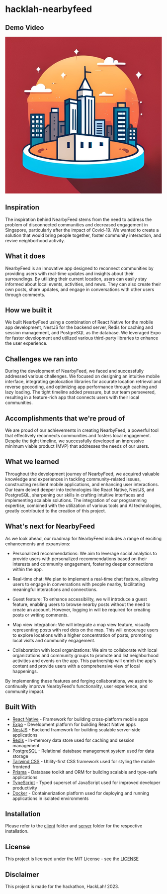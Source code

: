 # hacklah-nearbyfeed

## Demo Video

[![Demo Video](client/assets/icon.jpeg)](https://youtu.be/zzvwYY75NJU)

## Inspiration

The inspiration behind NearbyFeed stems from the need to address the problem of disconnected communities and decreased engagement in Singapore, particularly after the impact of Covid-19. We wanted to create a solution that would bring people together, foster community interaction, and revive neighborhood activity.

## What it does

NearbyFeed is an innovative app designed to reconnect communities by providing users with real-time updates and insights about their surroundings. By utilizing their current location, users can easily stay informed about local events, activities, and news. They can also create their own posts, share updates, and engage in conversations with other users through comments.

## How we built it

We built NearbyFeed using a combination of React Native for the mobile app development, NestJS for the backend server, Redis for caching and session management, and PostgreSQL as the database. We leveraged Expo for faster development and utilized various third-party libraries to enhance the user experience.

## Challenges we ran into

During the development of NearbyFeed, we faced and successfully addressed various challenges. We focused on designing an intuitive mobile interface, integrating geolocation libraries for accurate location retrieval and reverse geocoding, and optimizing app performance through caching and lazy loading. The tight timeline added pressure, but our team persevered, resulting in a feature-rich app that connects users with their local communities.

## Accomplishments that we're proud of

We are proud of our achievements in creating NearbyFeed, a powerful tool that effectively reconnects communities and fosters local engagement. Despite the tight timeline, we successfully developed an impressive minimum viable product (MVP) that addresses the needs of our users.

## What we learned

Throughout the development journey of NearbyFeed, we acquired valuable knowledge and experiences in tackling community-related issues, constructing resilient mobile applications, and enhancing user interactions. Our team delved deeper into technologies like React Native, NestJS, and PostgreSQL, sharpening our skills in crafting intuitive interfaces and implementing scalable solutions. The integration of our programming expertise, combined with the utilization of various tools and AI technologies, greatly contributed to the creation of this project.

## What's next for NearbyFeed

As we look ahead, our roadmap for NearbyFeed includes a range of exciting enhancements and expansions:

- Personalized recommendations: We aim to leverage social analytics to provide users with personalized recommendations based on their interests and community engagement, fostering deeper connections within the app.

- Real-time chat: We plan to implement a real-time chat feature, allowing users to engage in conversations with people nearby, facilitating meaningful interactions and connections.

- Guest feature: To enhance accessibility, we will introduce a guest feature, enabling users to browse nearby posts without the need to create an account. However, logging in will be required for creating posts or writing comments.

- Map view integration: We will integrate a map view feature, visually representing posts with red dots on the map. This will encourage users to explore locations with a higher concentration of posts, promoting local visits and community engagement.

- Collaboration with local organizations: We aim to collaborate with local organizations and community groups to promote and list neighborhood activities and events on the app. This partnership will enrich the app's content and provide users with a comprehensive view of local happenings.

By implementing these features and forging collaborations, we aspire to continually improve NearbyFeed's functionality, user experience, and community impact.

## Built With

- [React Native](https://reactnative.dev/) - Framework for building cross-platform mobile apps
- [Expo](https://expo.io/) - Development platform for building React Native apps
- [NestJS](https://nestjs.com/) - Backend framework for building scalable server-side applications
- [Redis](https://redis.io/) - In-memory data store used for caching and session management
- [PostgreSQL](https://www.postgresql.org/) - Relational database management system used for data storage
- [Tailwind CSS](https://tailwindcss.com/) - Utility-first CSS framework used for styling the mobile frontend
- [Prisma](https://www.prisma.io/) - Database toolkit and ORM for building scalable and type-safe applications
- [TypeScript](https://www.typescriptlang.org/) - Typed superset of JavaScript used for improved developer productivity
- [Docker](https://www.docker.com/) - Containerization platform used for deploying and running applications in isolated environments

## Installation

Please refer to the [client](/client/README.md) folder and [server](/server/README.md) folder for the respective installation.

## License

This project is licensed under the MIT License - see the [LICENSE](LICENSE)

## Disclaimer

This project is made for the hackathon, HackLah! 2023.

